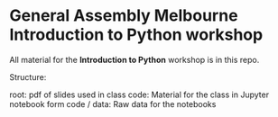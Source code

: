 # General Assembly Melbourne Introduction to Python workshop

All material for the **Introduction to Python** workshop is in this repo.

Structure:

root: pdf of slides used in class
code: Material for the class in Jupyter notebook form
code / data: Raw data for the notebooks
